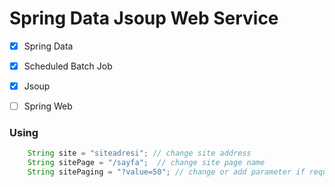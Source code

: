 # Spring Data Jsoup Web Service

- [x] Spring Data
- [x] Scheduled Batch Job
- [x] Jsoup
- [ ] Spring Web


### Using

```java
    String site = "siteadresi"; // change site address
    String sitePage = "/sayfa";  // change site page name
    String sitePaging = "?value=50"; // change or add parameter if requirement
```
